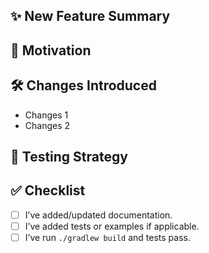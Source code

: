 ## ✨ New Feature Summary

<!-- Describe the feature you're adding -->

## 📌 Motivation

<!-- Why is this feature needed? -->

## 🛠️ Changes Introduced

<!-- List the changes made -->

- Changes 1
- Changes 2

## 🧪 Testing Strategy

<!-- Describe how you tested this feature -->

## ✅ Checklist

- [ ] I’ve added/updated documentation.
- [ ] I’ve added tests or examples if applicable.
- [ ] I’ve run `./gradlew build` and tests pass.
